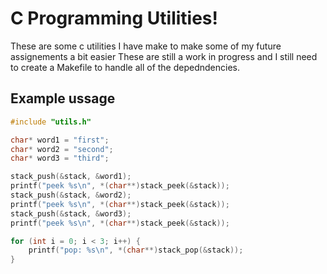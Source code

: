 # C Programming Utilities!

These are some c utilities I have make to make some of my future assignements a bit easier
These are still a work in progress and I still need to create a Makefile to handle all of the depedndencies.

## Example ussage

```c
#include "utils.h"

char* word1 = "first";
char* word2 = "second";
char* word3 = "third";

stack_push(&stack, &word1);
printf("peek %s\n", *(char**)stack_peek(&stack));
stack_push(&stack, &word2);
printf("peek %s\n", *(char**)stack_peek(&stack));
stack_push(&stack, &word3);
printf("peek %s\n", *(char**)stack_peek(&stack));

for (int i = 0; i < 3; i++) {
    printf("pop: %s\n", *(char**)stack_pop(&stack));
}
```
